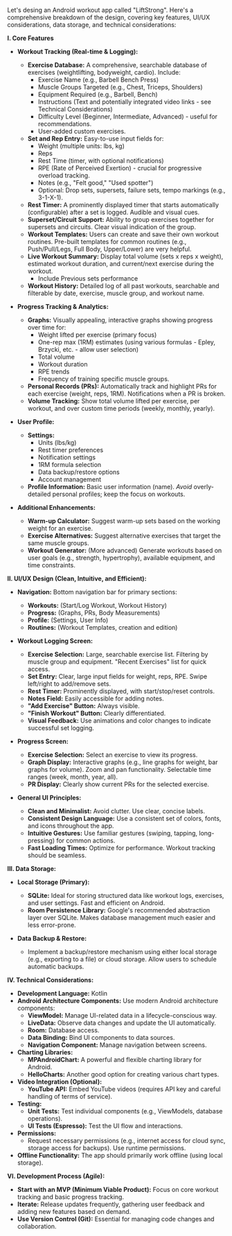 Let's desing an Android workout app called "LiftStrong".  Here's a comprehensive breakdown of the design, covering key features, UI/UX considerations, data storage, and technical considerations:

**I.  Core Features**

*   **Workout Tracking (Real-time & Logging):**
    *   **Exercise Database:**  A comprehensive, searchable database of exercises (weightlifting, bodyweight, cardio).  Include:
        *   Exercise Name (e.g., Barbell Bench Press)
        *   Muscle Groups Targeted (e.g., Chest, Triceps, Shoulders)
        *   Equipment Required (e.g., Barbell, Bench)
        *   Instructions (Text and potentially integrated video links - see Technical Considerations)
        *   Difficulty Level (Beginner, Intermediate, Advanced) - useful for recommendations.
        *   User-added custom exercises.
    *   **Set and Rep Entry:**  Easy-to-use input fields for:
        *   Weight (multiple units: lbs, kg)
        *   Reps
        *   Rest Time (timer, with optional notifications)
        *   RPE (Rate of Perceived Exertion) - crucial for progressive overload tracking.
        *   Notes (e.g., "Felt good," "Used spotter")
        *   Optional: Drop sets, supersets, failure sets, tempo markings (e.g., 3-1-X-1).
    *   **Rest Timer:**  A prominently displayed timer that starts automatically (configurable) after a set is logged.  Audible and visual cues.
    *   **Superset/Circuit Support:**  Ability to group exercises together for supersets and circuits.  Clear visual indication of the group.
    *   **Workout Templates:**  Users can create and save their own workout routines.  Pre-built templates for common routines (e.g., Push/Pull/Legs, Full Body, Upper/Lower) are very helpful.
    *   **Live Workout Summary:**  Display total volume (sets x reps x weight), estimated workout duration, and current/next exercise during the workout.
        *   Include Previous sets performance
    *   **Workout History:** Detailed log of all past workouts, searchable and filterable by date, exercise, muscle group, and workout name.

*   **Progress Tracking & Analytics:**
    *   **Graphs:**  Visually appealing, interactive graphs showing progress over time for:
        *   Weight lifted per exercise (primary focus)
        *   One-rep max (1RM) estimates (using various formulas - Epley, Brzycki, etc. - allow user selection)
        *   Total volume
        *   Workout duration
        *   RPE trends
        *   Frequency of training specific muscle groups.
    *   **Personal Records (PRs):**  Automatically track and highlight PRs for each exercise (weight, reps, 1RM).  Notifications when a PR is broken.
    *   **Volume Tracking:**  Show total volume lifted per exercise, per workout, and over custom time periods (weekly, monthly, yearly).

*   **User Profile:**
    *   **Settings:**
        *   Units (lbs/kg)
        *   Rest timer preferences
        *   Notification settings
        *   1RM formula selection
        *   Data backup/restore options
        *   Account management
    *   **Profile Information:**  Basic user information (name).  *Avoid* overly-detailed personal profiles; keep the focus on workouts.

*   **Additional Enhancements:**
    *   **Warm-up Calculator:**  Suggest warm-up sets based on the working weight for an exercise.
    *   **Exercise Alternatives:**  Suggest alternative exercises that target the same muscle groups.
    *   **Workout Generator:**  (More advanced) Generate workouts based on user goals (e.g., strength, hypertrophy), available equipment, and time constraints.

**II.  UI/UX Design (Clean, Intuitive, and Efficient):**

*   **Navigation:**  Bottom navigation bar for primary sections:
    *   **Workouts:** (Start/Log Workout, Workout History)
    *   **Progress:** (Graphs, PRs, Body Measurements)
    *   **Profile:** (Settings, User Info)
    *   **Routines:** (Workout Templates, creation and edition)

*   **Workout Logging Screen:**
    *   **Exercise Selection:** Large, searchable exercise list.  Filtering by muscle group and equipment.  "Recent Exercises" list for quick access.
    *   **Set Entry:**  Clear, large input fields for weight, reps, RPE.  Swipe left/right to add/remove sets.
    *   **Rest Timer:**  Prominently displayed, with start/stop/reset controls.
    *   **Notes Field:**  Easily accessible for adding notes.
    *   **"Add Exercise" Button:**  Always visible.
    *   **"Finish Workout" Button:**  Clearly differentiated.
    *   **Visual Feedback:**  Use animations and color changes to indicate successful set logging.

*   **Progress Screen:**
    *   **Exercise Selection:**  Select an exercise to view its progress.
    *   **Graph Display:**  Interactive graphs (e.g., line graphs for weight, bar graphs for volume).  Zoom and pan functionality.  Selectable time ranges (week, month, year, all).
    *   **PR Display:**  Clearly show current PRs for the selected exercise.

*   **General UI Principles:**
    *   **Clean and Minimalist:** Avoid clutter.  Use clear, concise labels.
    *   **Consistent Design Language:**  Use a consistent set of colors, fonts, and icons throughout the app.
    *   **Intuitive Gestures:**  Use familiar gestures (swiping, tapping, long-pressing) for common actions.
    *   **Fast Loading Times:**  Optimize for performance.  Workout tracking should be seamless.

**III.  Data Storage:**

*   **Local Storage (Primary):**
    *   **SQLite:**  Ideal for storing structured data like workout logs, exercises, and user settings.  Fast and efficient on Android.
    *   **Room Persistence Library:**  Google's recommended abstraction layer over SQLite.  Makes database management much easier and less error-prone.

*   **Data Backup & Restore:**
    *   Implement a backup/restore mechanism using either local storage (e.g., exporting to a file) or cloud storage.  Allow users to schedule automatic backups.

**IV. Technical Considerations:**

*   **Development Language:**  Kotlin
*   **Android Architecture Components:**  Use modern Android architecture components:
    *   **ViewModel:**  Manage UI-related data in a lifecycle-conscious way.
    *   **LiveData:**  Observe data changes and update the UI automatically.
    *   **Room:**  Database access.
    *   **Data Binding:**  Bind UI components to data sources.
    *   **Navigation Component:**  Manage navigation between screens.
*   **Charting Libraries:**
    *   **MPAndroidChart:**  A powerful and flexible charting library for Android.
    *   **HelloCharts:**  Another good option for creating various chart types.
*   **Video Integration (Optional):**
    *   **YouTube API:**  Embed YouTube videos (requires API key and careful handling of terms of service).
*   **Testing:**
    *   **Unit Tests:**  Test individual components (e.g., ViewModels, database operations).
    *   **UI Tests (Espresso):**  Test the UI flow and interactions.
*   **Permissions:**
    *   Request necessary permissions (e.g., internet access for cloud sync, storage access for backups).  Use runtime permissions.
*   **Offline Functionality:**  The app should primarily work offline (using local storage).  

**VI. Development Process (Agile):**

*   **Start with an MVP (Minimum Viable Product):** Focus on core workout tracking and basic progress tracking.
*   **Iterate:**  Release updates frequently, gathering user feedback and adding new features based on demand.
*   **Use Version Control (Git):** Essential for managing code changes and collaboration.
